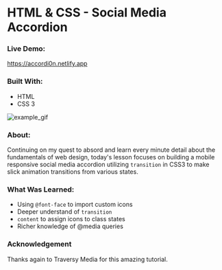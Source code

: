 # HTML & CSS - Social Media Accordion

### Live Demo:
https://accordi0n.netlify.app

### Built With:

* HTML
* CSS 3


![example_gif](./example.gif)

### About: 

Continuing on my quest to absord and learn every minute detail about the fundamentals of web design, today's lesson focuses on building a mobile responsive social media accordion utilizing ```transition``` in CSS3 to make slick animation transitions from various states.


### What Was Learned:

* Using ```@font-face``` to import custom icons
* Deeper understand of ```transition```
* ```content``` to assign icons to class states
* Richer knowledge of @media queries

### Acknowledgement

Thanks again to Traversy Media for this amazing tutorial.
